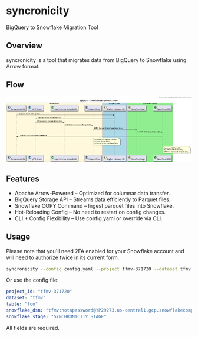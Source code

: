# syncronicity

BigQuery to Snowflake Migration Tool

## Overview

syncronicity is a tool that migrates data from BigQuery to Snowflake using Arrow format.

## Flow

![Flow](docs/flow.png)

## Features

- Apache Arrow-Powered – Optimized for columnar data transfer.
- BigQuery Storage API – Streams data efficiently to Parquet files.
- Snowflake COPY Command – Ingest parquet files into Snowflake.
- Hot-Reloading Config – No need to restart on config changes.
- CLI + Config Flexibility – Use config.yaml or override via CLI.

## Usage

Please note that you'll need 2FA enabled for your Snowflake account and will need to authorize twice in its current form.

```bash
syncronicity --config config.yaml --project tfmv-371720 --dataset tfmv --table foo --service_account path/to/service_account.json --snowflake_dsn tfmv:notapassword@YP29273.us-central1.gcp/tfmv/public
```

Or use the config file:

```yaml
project_id: "tfmv-371720"
dataset: "tfmv"
table: "foo"
snowflake_dsn: "tfmv:notapassword@YP29273.us-central1.gcp.snowflakecomputing.com/tfmv/public"
snowflake_stage: "SYNCHRONICITY_STAGE"
```

All fields are required.
